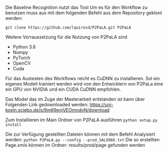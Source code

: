 Die Baseline Recognition nutzt das Tool
Um es für den Workflow zu benutzen muss aus mit dem folgenden Befehl aus dem Repository geklont werden:

`git clone https://github.com/lquirosd/P2PaLA.git P2PaLA`

Weitere Vorraussetzung für die Nutzung von P2PaLA sind
  - Python 3.6
  - Numpy
  - PyTorch
  - OpenCV
  - Cuda

Für das Austesten des Workflows reicht es CuDNN zu installieren. Sol ein eigenes Modell trainiert werden wird von den Entwicklern von P2PaLa eine
ein GPU von NVIDIA und ein CUDA CuDNN empfohlen.

Das Model das im Zuge der Masterarbeit entstanden ist kann über Folgenden Link gedownloaded werden:
https://uni-koeln.sciebo.de/s/8m69enjVEOmndvN/download


Zum Installieren im Main Ordner von P2PaLA ausführen
`python setup.py install`

Die zur Verfügung gestellten Dateien können mit dem Befehl Analysiert werden:
`python P2PaLA.py --config --prod_SAL5066.txt`
Die so erstellten Page.xmls können im Ordner: results/prod/page gefunden werden
